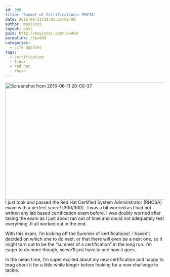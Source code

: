 ```yaml
---
id: 909
title: 'Summer of Certifications: RHCSA'
date: 2016-06-11T19:01:32+00:00
author: muyiscoi
layout: post
guid: http://muyiscoi.com/?p=909
permalink: /?p=909
categories:
  - Life Updates
tags:
  - certification
  - linux
  - red hat
  - rhcsa
---
```

[<img class="aligncenter size-medium wp-image-910" src="http://muyiscoi.com/blog/wp-content/uploads/2016/06/Screenshot-from-2016-06-11-20-00-37-580x370.png" alt="Screenshot from 2016-06-11 20-00-37" width="580" height="370" srcset="https://muyiscoi.com/blog/wp-content/uploads/2016/06/Screenshot-from-2016-06-11-20-00-37-580x370.png 580w, https://muyiscoi.com/blog/wp-content/uploads/2016/06/Screenshot-from-2016-06-11-20-00-37.png 618w" sizes="(max-width: 580px) 100vw, 580px" />](http://muyiscoi.com/blog/wp-content/uploads/2016/06/Screenshot-from-2016-06-11-20-00-37.png)I just took and passed the Red Hat Certified System Administrator (RHCSA) exam with a perfect score! (300/300).  I was a bit worried as I had not written any lab based certification exam before. I was doubly worried after taking the exam as I just about ran out of time and could not adequately test everything. It all worked out in the end.

With this exam, I&#8217;m kicking off the Summer of certifications!. I haven&#8217;t decided on which one to do next, or that there will even be a next one, so it might turn out to be the &#8220;summer of a certification&#8221; in the long run. I&#8217;m eager to do more though, so we&#8217;ll just have to see how it goes.

In the mean time, I&#8217;m super excited about my new certification and happy to brag about it for a little while longer before looking for a new challenge to tackle.